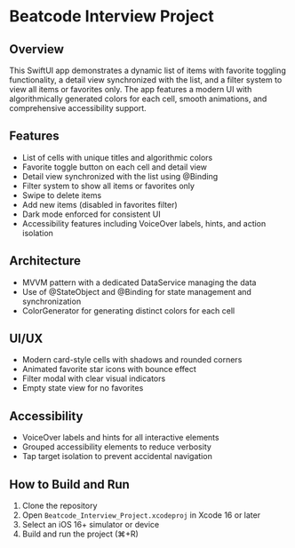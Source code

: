 # Beatcode Interview Project

## Overview
This SwiftUI app demonstrates a dynamic list of items with favorite toggling functionality, a detail view synchronized with the list, and a filter system to view all items or favorites only. The app features a modern UI with algorithmically generated colors for each cell, smooth animations, and comprehensive accessibility support.

## Features
- List of cells with unique titles and algorithmic colors
- Favorite toggle button on each cell and detail view
- Detail view synchronized with the list using @Binding
- Filter system to show all items or favorites only
- Swipe to delete items
- Add new items (disabled in favorites filter)
- Dark mode enforced for consistent UI
- Accessibility features including VoiceOver labels, hints, and action isolation

## Architecture
- MVVM pattern with a dedicated DataService managing the data
- Use of @StateObject and @Binding for state management and synchronization
- ColorGenerator for generating distinct colors for each cell

## UI/UX
- Modern card-style cells with shadows and rounded corners
- Animated favorite star icons with bounce effect
- Filter modal with clear visual indicators
- Empty state view for no favorites

## Accessibility
- VoiceOver labels and hints for all interactive elements
- Grouped accessibility elements to reduce verbosity
- Tap target isolation to prevent accidental navigation

## How to Build and Run
1. Clone the repository
2. Open `Beatcode_Interview_Project.xcodeproj` in Xcode 16 or later
3. Select an iOS 16+ simulator or device
4. Build and run the project (⌘+R)
